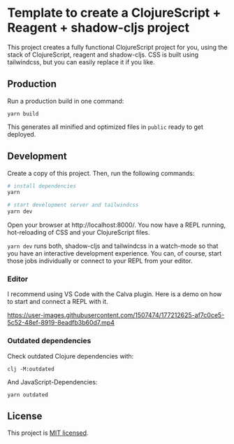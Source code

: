 # Template to create a ClojureScript + Reagent + shadow-cljs project

This project creates a fully functional ClojureScript project for you, using the
stack of ClojureScript, reagent and shadow-cljs. CSS is built using tailwindcss,
but you can easily replace it if you like.

## Production

Run a production build in one command:

    yarn build

This generates all minified and optimized files in `public` ready to get deployed.

## Development

Create a copy of this project. Then, run the following commands:

```bash
# install dependencies
yarn

# start development server and tailwindcss
yarn dev
```

Open your browser at http://localhost:8000/. You now have a REPL running,
hot-reloading of CSS and your ClojureScript files.

`yarn dev` runs both, shadow-cljs and tailwindcss in a watch-mode so that you
have an interactive development experience. You can, of course, start those jobs
individually or connect to your REPL from your editor.

### Editor

I recommend using VS Code with the Calva plugin. Here is a demo on how to start and connect a REPL with it.

https://user-images.githubusercontent.com/1507474/177212625-af7c0ce5-5c52-48ef-8919-8eadfb3b60d7.mp4

### Outdated dependencies

Check outdated Clojure dependencies with:

    clj -M:outdated

And JavaScript-Dependencies:

    yarn outdated

## License

This project is [MIT licensed](./LICENSE).
